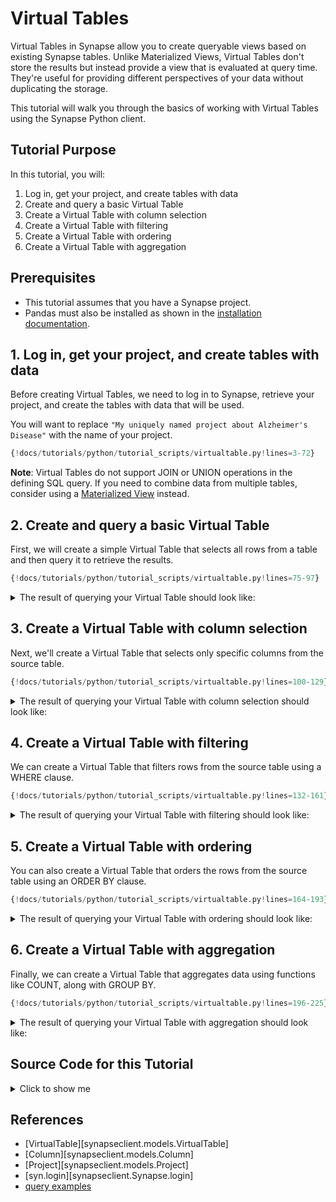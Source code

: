 # Virtual Tables

Virtual Tables in Synapse allow you to create queryable views based on existing Synapse tables.
Unlike Materialized Views, Virtual Tables don't store the results but instead provide a
view that is evaluated at query time. They're useful for providing different perspectives
of your data without duplicating the storage.

This tutorial will walk you through the basics of working with Virtual Tables
using the Synapse Python client.

## Tutorial Purpose
In this tutorial, you will:

1. Log in, get your project, and create tables with data
2. Create and query a basic Virtual Table
3. Create a Virtual Table with column selection
4. Create a Virtual Table with filtering
5. Create a Virtual Table with ordering
6. Create a Virtual Table with aggregation

## Prerequisites
* This tutorial assumes that you have a Synapse project.
* Pandas must also be installed as shown in the [installation documentation](../installation.md).

## 1. Log in, get your project, and create tables with data

Before creating Virtual Tables, we need to log in to Synapse, retrieve your project,
and create the tables with data that will be used.

You will want to replace `"My uniquely named project about Alzheimer's Disease"` with
the name of your project.

```python
{!docs/tutorials/python/tutorial_scripts/virtualtable.py!lines=3-72}
```

**Note**: Virtual Tables do not support JOIN or UNION operations in the defining SQL query.
If you need to combine data from multiple tables, consider using a
[Materialized View](materializedview.md) instead.

## 2. Create and query a basic Virtual Table

First, we will create a simple Virtual Table that selects all rows from a table and
then query it to retrieve the results.

```python
{!docs/tutorials/python/tutorial_scripts/virtualtable.py!lines=75-97}
```

<details class="example">
  <summary>The result of querying your Virtual Table should look like:</summary>
```
Results from the basic virtual table:
  sample_id patient_id  age    diagnosis
0        S1         P1   70  Alzheimer's
1        S2         P2   65      Healthy
2        S3         P3   72  Alzheimer's
3        S4         P4   68      Healthy
4        S5         P5   75  Alzheimer's
5        S6         P6   80      Healthy
```
</details>

## 3. Create a Virtual Table with column selection

Next, we'll create a Virtual Table that selects only specific columns from the source table.

```python
{!docs/tutorials/python/tutorial_scripts/virtualtable.py!lines=100-129}
```

<details class="example">
  <summary>The result of querying your Virtual Table with column selection should look like:</summary>
```
Results from the virtual table with column selection:
  patient_id  age
0         P1   70
1         P2   65
2         P3   72
3         P4   68
4         P5   75
5         P6   80
```
</details>

## 4. Create a Virtual Table with filtering

We can create a Virtual Table that filters rows from the source table using a WHERE clause.

```python
{!docs/tutorials/python/tutorial_scripts/virtualtable.py!lines=132-161}
```

<details class="example">
  <summary>The result of querying your Virtual Table with filtering should look like:</summary>
```
Results from the virtual table with filtering:
  sample_id patient_id  age    diagnosis
0        S1         P1   70  Alzheimer's
1        S3         P3   72  Alzheimer's
2        S5         P5   75  Alzheimer's
```
</details>

## 5. Create a Virtual Table with ordering

You can also create a Virtual Table that orders the rows from the source table using an ORDER BY clause.

```python
{!docs/tutorials/python/tutorial_scripts/virtualtable.py!lines=164-193}
```

<details class="example">
  <summary>The result of querying your Virtual Table with ordering should look like:</summary>
```
Results from the virtual table with ordering:
  sample_id patient_id  age    diagnosis
0        S6         P6   80      Healthy
1        S5         P5   75  Alzheimer's
2        S3         P3   72  Alzheimer's
3        S1         P1   70  Alzheimer's
4        S4         P4   68      Healthy
5        S2         P2   65      Healthy
```
</details>

## 6. Create a Virtual Table with aggregation

Finally, we can create a Virtual Table that aggregates data using functions like COUNT, along with GROUP BY.

```python
{!docs/tutorials/python/tutorial_scripts/virtualtable.py!lines=196-225}
```

<details class="example">
  <summary>The result of querying your Virtual Table with aggregation should look like:</summary>
```
Results from the virtual table with aggregation:
     diagnosis  patient_count
0  Alzheimer's              3
1      Healthy              3
```
</details>

## Source Code for this Tutorial

<details class="quote">
  <summary>Click to show me</summary>

```python
{!docs/tutorials/python/tutorial_scripts/virtualtable.py!}
```
</details>

## References
- [VirtualTable][synapseclient.models.VirtualTable]
- [Column][synapseclient.models.Column]
- [Project][synapseclient.models.Project]
- [syn.login][synapseclient.Synapse.login]
- [query examples](https://rest-docs.synapse.org/rest/org/sagebionetworks/repo/web/controller/TableExamples.html)
